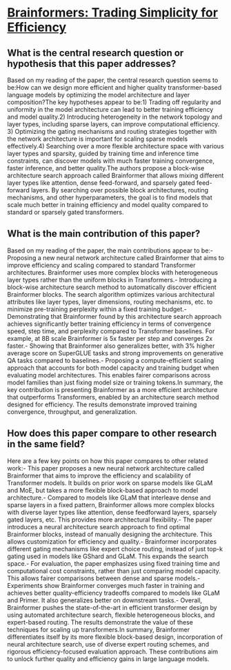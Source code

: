 # [Brainformers: Trading Simplicity for Efficiency](https://arxiv.org/abs/2306.00008)

## What is the central research question or hypothesis that this paper addresses?

Based on my reading of the paper, the central research question seems to be:How can we design more efficient and higher quality transformer-based language models by optimizing the model architecture and layer composition?The key hypotheses appear to be:1) Trading off regularity and uniformity in the model architecture can lead to better training efficiency and model quality.2) Introducing heterogeneity in the network topology and layer types, including sparse layers, can improve computational efficiency. 3) Optimizing the gating mechanisms and routing strategies together with the network architecture is important for scaling sparse models effectively.4) Searching over a more flexible architecture space with various layer types and sparsity, guided by training time and inference time constraints, can discover models with much faster training convergence, faster inference, and better quality.The authors propose a block-wise architecture search approach called Brainformer that allows mixing different layer types like attention, dense feed-forward, and sparsely gated feed-forward layers. By searching over possible block architectures, routing mechanisms, and other hyperparameters, the goal is to find models that scale much better in training efficiency and model quality compared to standard or sparsely gated transformers.


## What is the main contribution of this paper?

Based on my reading of the paper, the main contributions appear to be:- Proposing a new neural network architecture called Brainformer that aims to improve efficiency and scaling compared to standard Transformer architectures. Brainformer uses more complex blocks with heterogeneous layer types rather than the uniform blocks in Transformers.- Introducing a block-wise architecture search method to automatically discover efficient Brainformer blocks. The search algorithm optimizes various architectural attributes like layer types, layer dimensions, routing mechanisms, etc. to minimize pre-training perplexity within a fixed training budget.- Demonstrating that Brainformer found by this architecture search approach achieves significantly better training efficiency in terms of convergence speed, step time, and perplexity compared to Transformer baselines. For example, at 8B scale Brainformer is 5x faster per step and converges 2x faster.- Showing that Brainformer also generalizes better, with 3% higher average score on SuperGLUE tasks and strong improvements on generative QA tasks compared to baselines.- Proposing a compute-efficient scaling approach that accounts for both model capacity and training budget when evaluating model architectures. This enables fairer comparisons across model families than just fixing model size or training tokens.In summary, the key contribution is presenting Brainformer as a more efficient architecture that outperforms Transformers, enabled by an architecture search method designed for efficiency. The results demonstrate improved training convergence, throughput, and generalization.


## How does this paper compare to other research in the same field?

Here are a few key points on how this paper compares to other related work:- This paper proposes a new neural network architecture called Brainformer that aims to improve the efficiency and scalability of Transformer models. It builds on prior work on sparse models like GLaM and MoE, but takes a more flexible block-based approach to model architecture.- Compared to models like GLaM that interleave dense and sparse layers in a fixed pattern, Brainformer allows more complex blocks with diverse layer types like attention, dense feedforward layers, sparsely gated layers, etc. This provides more architectural flexibility.- The paper introduces a neural architecture search approach to find optimal Brainformer blocks, instead of manually designing the architecture. This allows customization for efficiency and quality.- Brainformer incorporates different gating mechanisms like expert choice routing, instead of just top-k gating used in models like GShard and GLaM. This expands the search space.- For evaluation, the paper emphasizes using fixed training time and computational cost constraints, rather than just comparing model capacity. This allows fairer comparisons between dense and sparse models.- Experiments show Brainformer converges much faster in training and achieves better quality-efficiency tradeoffs compared to models like GLaM and Primer. It also generalizes better on downstream tasks.- Overall, Brainformer pushes the state-of-the-art in efficient transformer design by using automated architecture search, flexible heterogeneous blocks, and expert-based routing. The results demonstrate the value of these techniques for scaling up transformers.In summary, Brainformer differentiates itself by its more flexible block-based design, incorporation of neural architecture search, use of diverse expert routing schemes, and rigorous efficiency-focused evaluation approach. These contributions aim to unlock further quality and efficiency gains in large language models.
